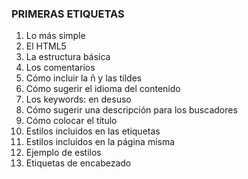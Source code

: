 ### PRIMERAS ETIQUETAS 
1. Lo más simple
2. El HTML5
3. La estructura básica
4. Los comentarios
5. Cómo incluir la ñ y las tildes
6. Cómo sugerir el idioma del contenido
7. Los keywords: en desuso
8. Cómo sugerir una descripción para los buscadores
9. Cómo colocar el título
10. Estilos incluidos en las etiquetas
11. Estilos incluidos en la página misma
12. Ejemplo de estilos
13. Etiquetas de encabezado